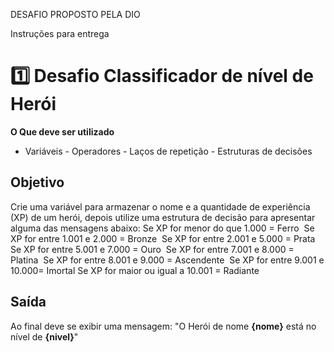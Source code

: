 DESAFIO PROPOSTO PELA DIO

Instruções para entrega

# 1️⃣ Desafio Classificador de nível de Herói

**O Que deve ser utilizado**
- Variáveis - Operadores - Laços de repetição - Estruturas de decisões

## Objetivo
Crie uma variável para armazenar o nome e a quantidade de experiência (XP) de um herói, depois utilize uma estrutura de decisão para apresentar alguma das mensagens abaixo:
Se XP for menor do que 1.000 = Ferro 
Se XP for entre 1.001 e 2.000 = Bronze 
Se XP for entre 2.001 e 5.000 = Prata 
Se XP for entre 5.001 e 7.000 = Ouro 
Se XP for entre 7.001 e 8.000 = Platina 
Se XP for entre 8.001 e 9.000 = Ascendente 
Se XP for entre 9.001 e 10.000= Imortal
Se XP for maior ou igual a 10.001 = Radiante

## Saída
Ao final deve se exibir uma mensagem: "O Herói de nome **{nome}** está no nível de **{nivel}**"
